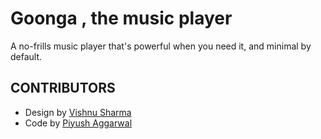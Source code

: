 # Goonga , the music player

A no-frills music player that's powerful when you need it, and minimal by default.

## CONTRIBUTORS

- Design by [Vishnu Sharma](https://www.behance.net/VishnuSharma-Work/projects)
- Code by [Piyush Aggarwal](https://piyushaggarwal.in/)
